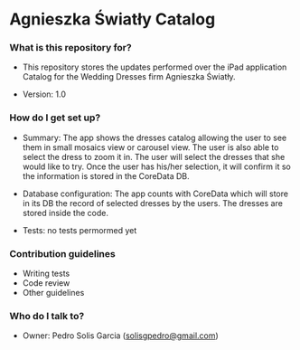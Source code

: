 # Agnieszka Światły Catalog #

### What is this repository for? ###

* This repository stores the updates performed over the iPad application Catalog for the Wedding Dresses firm Agnieszka Światły.

* Version: 1.0

### How do I get set up? ###

* Summary: The app shows the dresses catalog allowing the user to see them in small mosaics view or carousel view. The user is
also able to select the dress to zoom it in. The user will select the dresses that she would like to try. Once the user has 
his/her selection, it will confirm it so the information is stored in the CoreData DB.

* Database configuration: The app counts with CoreData which will store in its DB the record of selected dresses by the users.
The dresses are stored inside the code.

* Tests: no tests permormed yet

### Contribution guidelines ###

* Writing tests
* Code review
* Other guidelines

### Who do I talk to? ###

* Owner: Pedro Solis Garcia (solisgpedro@gmail.com)
